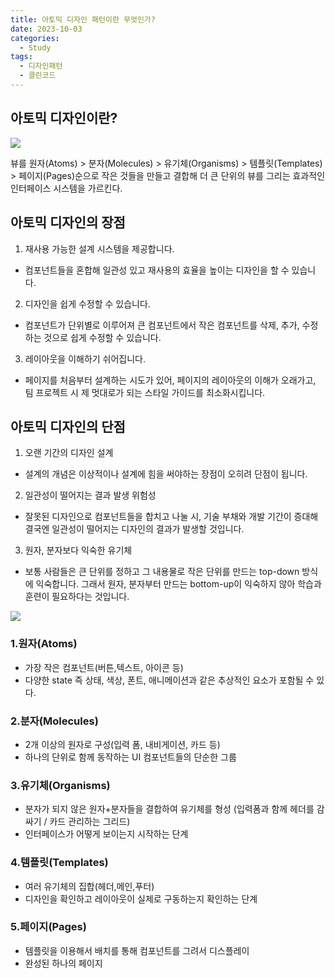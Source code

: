 ```yaml
---
title: 아토믹 디자인 패턴이란 무엇인가?
date: 2023-10-03
categories:
  - Study
tags:
  - 디자인패턴
  - 클린코드
---
```


## 아토믹 디자인이란?

![](https://velog.velcdn.com/images/gusdh2/post/1b010817-5bc3-465d-8ad2-a75716198bbd/image.png)

뷰를 원자(Atoms) > 분자(Molecules) > 유기체(Organisms) > 템플릿(Templates) > 페이지(Pages)순으로 작은 것들을 만들고 결합해 더 큰 단위의 뷰를 그리는 효과적인 인터페이스 시스템을 가르킨다.

## 아토믹 디자인의 장점

1. 재사용 가능한 설계 시스템을 제공합니다.

- 컴포넌트들을 혼합해 일관성 있고 재사용의 효율을 높이는 디자인을 할 수 있습니다.

2. 디자인을 쉽게 수정할 수 있습니다.

- 컴포넌트가 단위별로 이루어져 큰 컴포넌트에서 작은 컴포넌트를 삭제, 추가, 수정하는 것으로 쉽게 수정할 수 있습니다.

3. 레이아웃을 이해하기 쉬어집니다.

- 페이지를 처음부터 설계하는 시도가 있어, 페이지의 레이아웃의 이해가 오래가고, 팀 프로젝트 시 제 멋대로가 되는 스타일 가이드를 최소화시킵니다.

## 아토믹 디자인의 단점

1. 오랜 기간의 디자인 설계

- 설계의 개념은 이상적이나 설계에 힘을 써야하는 장점이 오히려 단점이 됩니다.

2. 일관성이 떨어지는 결과 발생 위험성

- 잘못된 디자인으로 컴포넌트들을 합치고 나눌 시, 기술 부채와 개발 기간이 증대해 결국엔 일관성이 떨어지는 디자인의 결과가 발생할 것입니다.

3. 원자, 분자보다 익숙한 유기체

- 보통 사람들은 큰 단위를 정하고 그 내용물로 작은 단위를 만드는 top-down 방식에 익숙합니다. 그래서 원자, 분자부터 만드는 bottom-up이 익숙하지 않아 학습과 훈련이 필요하다는 것입니다.

![](https://velog.velcdn.com/images/gusdh2/post/077e3194-8a41-47dc-b46c-3aa18629caca/image.png)

### 1.원자(Atoms)

- 가장 작은 컴포넌트(버튼,텍스트, 아이콘 등)
- 다양한 state 즉 상태, 색상, 폰트, 애니메이션과 같은 추상적인 요소가 포함될 수 있다.

### 2.분자(Molecules)

- 2개 이상의 원자로 구성(입력 폼, 내비게이션, 카드 등)
- 하나의 단위로 함께 동작하는 UI 컴포넌트들의 단순한 그룹

### 3.유기체(Organisms)

- 분자가 되지 않은 원자+분자들을 결합하여 유기체를 형성 (입력폼과 함께 헤더를 감싸기 / 카드 관리하는 그리드)
- 인터페이스가 어떻게 보이는지 시작하는 단계

### 4.템플릿(Templates)

- 여러 유기체의 집합(헤더,메인,푸터)
- 디자인을 확인하고 레이아웃이 실제로 구동하는지 확인하는 단계

### 5.페이지(Pages)

- 템플릿을 이용해서 배치를 통해 컴포넌트를 그려서 디스플레이
- 완성된 하나의 페이지
